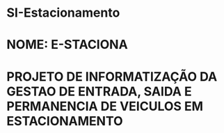 # SI-Estacionamento
# NOME: E-STACIONA
# PROJETO DE INFORMATIZAÇÃO DA GESTAO DE ENTRADA, SAIDA E PERMANENCIA DE VEICULOS EM ESTACIONAMENTO

